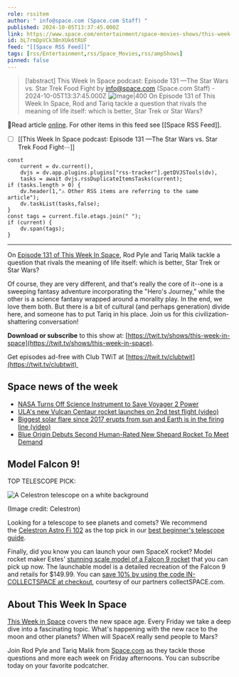 ```yaml
---
role: rssitem
author: " info@space.com (Space.com Staff) "
published: 2024-10-05T13:37:45.000Z
link: https://www.space.com/entertainment/space-movies-shows/this-week-in-space-podcast-this-week-in-space-podcast-episode-131-star-wars-vs-star-trek-food-fight
id: bL7rmDpVCk3BnXUk6tRUF
feed: "[[Space RSS Feed]]"
tags: [rss/Entertainment,rss/Space_Movies,rss/ampShows]
pinned: false
---
```


> [!abstract]  This Week In Space podcast: Episode 131 —The Star Wars vs. Star Trek Food Fight  by  info@space.com (Space.com Staff)  - 2024-10-05T13:37:45.000Z
> <span class="rss-image">![image|400](https://cdn.mos.cms.futurecdn.net/mkpqri8v93kHfERYnGCTUZ.jpg)</span>  On Episode 131 of This Week In Space, Rod and Tariq tackle a question that rivals the meaning of life itself: which is better, Star Trek or Star Wars? 

🔗Read article [online](https://www.space.com/entertainment/space-movies-shows/this-week-in-space-podcast-this-week-in-space-podcast-episode-131-star-wars-vs-star-trek-food-fight). For other items in this feed see [[Space RSS Feed]].

- [ ] [[This Week In Space podcast꞉ Episode 131 —The Star Wars vs․ Star Trek Food Fight⋯]]

~~~dataviewjs
const
    current = dv.current(),
	dvjs = dv.app.plugins.plugins["rss-tracker"].getDVJSTools(dv),
	tasks = await dvjs.rssDuplicateItemsTasks(current);
if (tasks.length > 0) {
	dv.header(1,"⚠ Other RSS items are referring to the same article");
    dv.taskList(tasks,false);
}
const tags = current.file.etags.join(" ");
if (current) {
	dv.span(tags);
}
~~~

- - -
On [Episode 131 of This Week In Space](https://twit.tv/shows/this-week-in-space/episodes/131), Rod Pyle and Tariq Malik tackle a question that rivals the meaning of life itself: which is better, Star Trek or Star Wars?  
  
Of course, they are very different, and that's really the core of it--one is a sweeping fantasy adventure incorporating the "Hero's Journey," while the other is a science fantasy wrapped around a morality play. In the end, we love them both. But there is a bit of cultural (and perhaps generation) divide here, and someone has to put Tariq in his place. Join us for this civilization-shattering conversation! 

**Download or subscribe** to this show at: [https://twit.tv/shows/this-week-in-space](https://twit.tv/shows/this-week-in-space).  
  
Get episodes ad-free with Club TWiT at [https://twit.tv/clubtwit](https://twit.tv/clubtwit) 

## Space news of the week

- [NASA Turns Off Science Instrument to Save Voyager 2 Power](https://www.jpl.nasa.gov/news/nasa-turns-off-science-instrument-to-save-voyager-2-power/?utm_source=iContact&utm_medium=email&utm_campaign=nasajpl&utm_content=Daily20241001)
- [ULA's new Vulcan Centaur rocket launches on 2nd test flight (video)](https://www.space.com/ula-vulcan-centaur-second-test-flight-launch-success)
- [Biggest solar flare since 2017 erupts from sun and Earth is in the firing line (video)](https://www.space.com/most-powerful-solar-flare-this-solar-cycle-x-9-earth-firing-line)
- [Blue Origin Debuts Second Human-Rated New Shepard Rocket To Meet Demand](https://www.blueorigin.com/news/blue-origin-debuts-second-human-rated-new-shepard-rocket)

## Model Falcon 9!

TOP TELESCOPE PICK:

![A Celestron telescope on a white background](https://cdn.mos.cms.futurecdn.net/cbAPCR7Y6HkbgamUsCtVj5.jpg)

(Image credit: Celestron)

Looking for a telescope to see planets and comets? We recommend the [Celestron Astro Fi 102](https://target.georiot.com/Proxy.ashx?tsid=72128&GR_URL=https%3A%2F%2Famazon.com%2Fdp%2FB01L0EQLTI%3Ftag%3Dhawk-future-20%26ascsubtag%3Dspace-us-4730590304221485000-20) as the top pick in our [best beginner's telescope guide](https://www.space.com/31229-best-beginner-telescopes.html). 

Finally, did you know you can launch your own SpaceX rocket? Model rocket maker Estes' [stunning scale model of a Falcon 9 rocket](https://www.space.com/spacex-falcon-9-estes-model-rocket) that you can pick up now. The launchable model is a detailed recreation of the Falcon 9 and retails for $149.99. You can [save 10% by using the code IN-COLLECTSPACE at checkout](https://estesrockets.com/product/002161-spacex-falcon-9/), courtesy of our partners collectSPACE.com.

## About This Week In Space

[This Week in Space](https://twit.tv/shows/this-week-in-space) covers the new space age. Every Friday we take a deep dive into a fascinating topic. What's happening with the new race to the moon and other planets? When will SpaceX really send people to Mars? 

Join Rod Pyle and Tariq Malik from [Space.com](https://www.space.com/) as they tackle those questions and more each week on Friday afternoons. You can subscribe today on your favorite podcatcher.